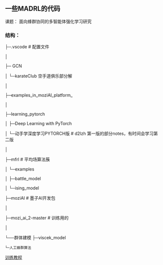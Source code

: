 ## 一些MADRL的代码

课题： 面向蜂群协同的多智能体强化学习研究

### 结构：

├─.vscode # 配置文件

│

├─ GCN

│  └─karateClub 空手道俱乐部分解

│

├─examples_in_moziAI_platform_

│

├─learning_pytorch

│  ├─Deep Learning with PyTorch

│  └─动手学深度学习PYTORCH版 # d2lzh 第一版的部分notes，有时间会学习第二版

│

├─mfrl # 平均场算法蔟

│  └─examples

│      ├─battle_model

│      └─ising_model

├─moziAI # 墨子AI开发包

│

├─mozi_ai_2-master # 训练用的

│

└──群体建模
    ├─viscek_model

    └─人工蜂群算法

[训练教程](https://changqingaas.github.io/MARL/MADRL/%E5%A2%A8%E5%AD%90%E5%B9%B3%E5%8F%B0%E8%AE%AD%E7%BB%83%E6%95%99%E7%A8%8B/)
